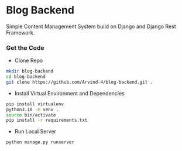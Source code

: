 # Blog Backend

Simple Content Management System build on Django and Django Rest Framework. 

### Get the Code

- Clone Repo

```bash
mkdir blog-backend
cd blog-backend
git clone https://github.com/Arvind-4/blog-backend.git .
```
- Install Virtual Environment and Dependencies

```bash
pip install virtualenv
python3.10 -m venv .
source bin/activate
pip install -r requirements.txt
```


<!-- > **_NOTE:_**     To Install Dev Dependencies run command <br/>
> ``
> pip install -r dev.requirements.txt
> `` -->


- Run Local Server 

```bash
python manage.py runserver
```
